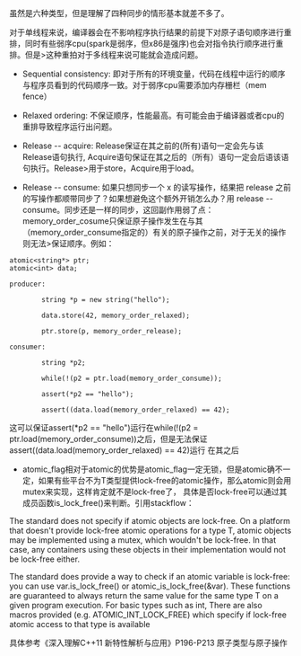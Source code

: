 虽然是六种类型，但是理解了四种同步的情形基本就差不多了。

对于单线程来说，编译器会在不影响程序执行结果的前提下对原子语句顺序进行重排，同时有些弱序cpu(spark是弱序，但x86是强序)也会对指令执行顺序进行重排。但是>这种重拍对于多线程来说可能就会造成问题。

- Sequential consistency: 即对于所有的环境变量，代码在线程中运行的顺序与程序员看到的代码顺序一致。对于弱序cpu需要添加内存栅栏（mem fence）

- Relaxed ordering: 不保证顺序，性能最高。有可能会由于编译器或者cpu的重排导致程序运行出问题。

- Release -- acquire: Release保证在其之前的(所有)语句一定会先与该Release语句执行, Acquire语句保证在其之后的（所有）语句一定会后语该语句执行。Release>用于store，Acquire用于load。

- Release -- consume: 如果只想同步一个 x 的读写操作，结果把 release 之前的写操作都顺带同步了？如果想避免这个额外开销怎么办？用 release -- consume。同步还是一样的同步，这回副作用弱了点：memory_order_cosume只保证原子操作发生在与其（memory_order_consume指定的）有关的原子操作之前，对于无关的操作则无法>保证顺序。例如：

```
atomic<string*> ptr;
atomic<int> data;

producer:

        string *p = new string("hello");

        data.store(42, memory_order_relaxed);

        ptr.store(p, memory_order_release);

consumer:

        string *p2;

        while(!(p2 = ptr.load(memory_order_consume));

        assert(*p2 == "hello");

        assert((data.load(memory_order_relaxed) == 42);
```

这可以保证assert(*p2 == "hello")运行在while(!(p2 = ptr.load(memory_order_consume))之后，但是无法保证assert((data.load(memory_order_relaxed) == 42)运行
在其之后


- atomic_flag相对于atomic<T>的优势是atomic_flag一定无锁，但是atomic<T>确不一定，如果有些平台不为T类型提供lock-free的atomic操作，那么atomic<T>则会用mutex来实现，这样肯定就不是lock-free了，
具体是否lock-free可以通过其成员函数is_lock_free()来判断。引用stackflow：

The standard does not specify if atomic objects are lock-free. On a platform that doesn't provide lock-free atomic operations for a type T, atomic<T> objects may be implemented using a mutex,
which wouldn't be lock-free. In that case, any containers using these objects in their implementation would not be lock-free either.

The standard does provide a way to check if an atomic<T> variable is lock-free: you can use var.is_lock_free() or atomic_is_lock_free(&var).
These functions are guaranteed to always return the same value for the same type T on a given program execution. For basic types such as int, There are also macros provided (e.g. ATOMIC_INT_LOCK_FREE) which specify if lock-free atomic access to that type is available

具体参考《深入理解C++11 新特性解析与应用》P196-P213 原子类型与原子操作
